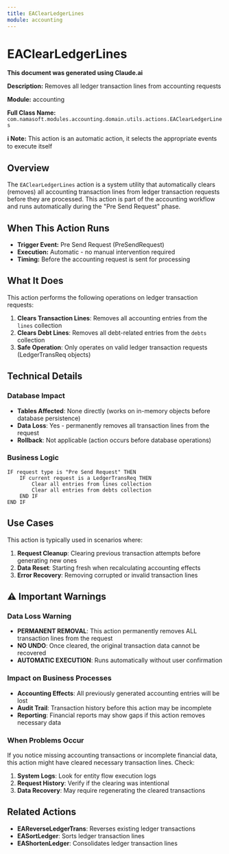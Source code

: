```yaml
---
title: EAClearLedgerLines
module: accounting
---
```


<div class='entity-flows'>

# EAClearLedgerLines

**This document was generated using Claude.ai**

**Description:** Removes all ledger transaction lines from accounting requests

**Module:** accounting

**Full Class Name:** `com.namasoft.modules.accounting.domain.utils.actions.EAClearLedgerLines`

**ℹ️ Note:** This action is an automatic action, it selects the appropriate events to execute itself

## Overview

The `EAClearLedgerLines` action is a system utility that automatically clears (removes) all accounting transaction lines from ledger transaction requests before they are processed. This action is part of the accounting workflow and runs automatically during the "Pre Send Request" phase.

## When This Action Runs

- **Trigger Event:** Pre Send Request (PreSendRequest)
- **Execution:** Automatic - no manual intervention required
- **Timing:** Before the accounting request is sent for processing

## What It Does

This action performs the following operations on ledger transaction requests:

1. **Clears Transaction Lines**: Removes all accounting entries from the `lines` collection
2. **Clears Debt Lines**: Removes all debt-related entries from the `debts` collection
3. **Safe Operation**: Only operates on valid ledger transaction requests (LedgerTransReq objects)

## Technical Details

### Database Impact
- **Tables Affected**: None directly (works on in-memory objects before database persistence)
- **Data Loss**: Yes - permanently removes all transaction lines from the request
- **Rollback**: Not applicable (action occurs before database operations)

### Business Logic
```
IF request type is "Pre Send Request" THEN
    IF current request is a LedgerTransReq THEN
        Clear all entries from lines collection
        Clear all entries from debts collection
    END IF
END IF
```

## Use Cases

This action is typically used in scenarios where:

1. **Request Cleanup**: Clearing previous transaction attempts before generating new ones
2. **Data Reset**: Starting fresh when recalculating accounting effects
3. **Error Recovery**: Removing corrupted or invalid transaction lines

## ⚠️ Important Warnings

### Data Loss Warning
- **PERMANENT REMOVAL**: This action permanently removes ALL transaction lines from the request
- **NO UNDO**: Once cleared, the original transaction data cannot be recovered
- **AUTOMATIC EXECUTION**: Runs automatically without user confirmation

### Impact on Business Processes
- **Accounting Effects**: All previously generated accounting entries will be lost
- **Audit Trail**: Transaction history before this action may be incomplete
- **Reporting**: Financial reports may show gaps if this action removes necessary data

### When Problems Occur
If you notice missing accounting transactions or incomplete financial data, this action might have cleared necessary transaction lines. Check:

1. **System Logs**: Look for entity flow execution logs
2. **Request History**: Verify if the clearing was intentional
3. **Data Recovery**: May require regenerating the cleared transactions

## Related Actions

- **EAReverseLedgerTrans**: Reverses existing ledger transactions
- **EASortLedger**: Sorts ledger transaction lines
- **EAShortenLedger**: Consolidates ledger transaction lines

</div>

